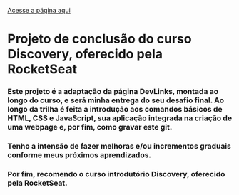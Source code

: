 [Acesse a página aqui](https://fabio-menezes.github.io/tcc-discovery/)

# Projeto de conclusão do curso Discovery, oferecido pela RocketSeat

### Este projeto é a adaptação da página DevLinks, montada ao longo do curso, e será minha entrega do seu desafio final. Ao longo da trilha é feita a introdução aos comandos básicos de HTML, CSS e JavaScript, sua aplicação integrada na criação de uma webpage e, por fim, como gravar este git.

### Tenho a intensão de fazer melhoras e/ou incrementos graduais conforme meus próximos aprendizados.

### Por fim, recomendo o curso introdutório Discovery, oferecido pela RocketSeat.
